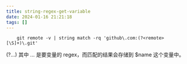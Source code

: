 ```yaml
---
title: string-regex-get-variable
date: 2024-01-16 21:21:18
tags: []
---
```

```
    git remote -v | string match -rq 'github\.com:(?<remote>[\S]+)\.git'
```

(?<name>...) 其中 ... 是要变量的 regex，而匹配的结果会存储到 $name 这个变量中。

